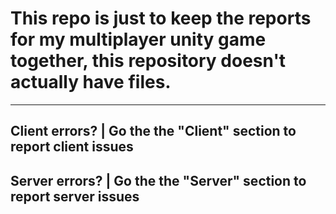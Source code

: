 # This repo is just to keep the reports for my multiplayer unity game together, this repository doesn't actually have files.

---

## Client errors? | Go the the "Client" section to report client issues

## Server errors? | Go the the "Server" section to report server issues
